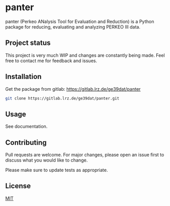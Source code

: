 # panter

panter (Perkeo ANalysis Tool for Evaluation and Reduction) is a Python package for reducing, evaluating and analyzing PERKEO III data.

## Project status

This project is very much WIP and changes are constantly being made. Feel free to contact me for feedback and issues.

## Installation

Get the package from gitlab: https://gitlab.lrz.de/ge39dat/panter

```bash
git clone https://gitlab.lrz.de/ge39dat/panter.git
```

## Usage

See documentation.

## Contributing
Pull requests are welcome. For major changes, please open an issue first to discuss what you would like to change.

Please make sure to update tests as appropriate.

## License
[MIT](https://choosealicense.com/licenses/mit/)
